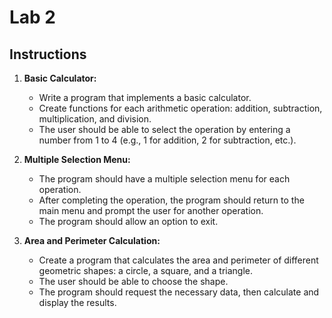 # Lab 2

## Instructions

1. **Basic Calculator:**
   - Write a program that implements a basic calculator.
   - Create functions for each arithmetic operation: addition, subtraction, multiplication, and division.
   - The user should be able to select the operation by entering a number from 1 to 4 (e.g., 1 for addition, 2 for subtraction, etc.).

2. **Multiple Selection Menu:**
   - The program should have a multiple selection menu for each operation.
   - After completing the operation, the program should return to the main menu and prompt the user for another operation.
   - The program should allow an option to exit.

3. **Area and Perimeter Calculation:**
   - Create a program that calculates the area and perimeter of different geometric shapes: a circle, a square, and a triangle.
   - The user should be able to choose the shape.
   - The program should request the necessary data, then calculate and display the results.
